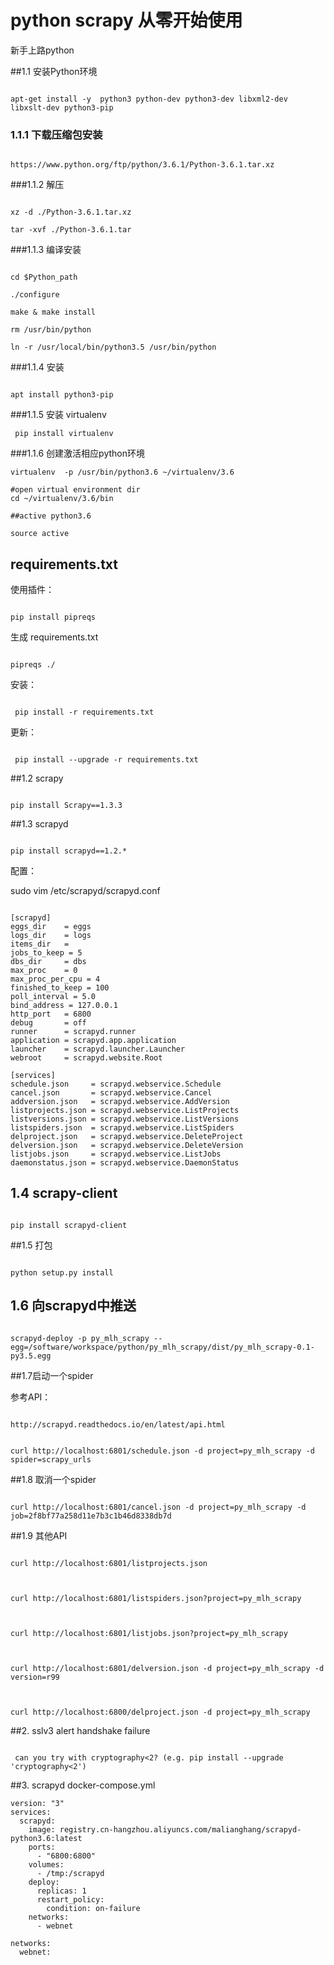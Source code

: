 # python scrapy 从零开始使用

新手上路python

##1.1 安装Python环境

```

apt-get install -y  python3 python-dev python3-dev libxml2-dev libxslt-dev python3-pip

```

### 1.1.1 下载压缩包安装

```

https://www.python.org/ftp/python/3.6.1/Python-3.6.1.tar.xz

```

###1.1.2 解压

```

xz -d ./Python-3.6.1.tar.xz

tar -xvf ./Python-3.6.1.tar

```

###1.1.3 编译安装

```

cd $Python_path

./configure

make & make install

rm /usr/bin/python

ln -r /usr/local/bin/python3.5 /usr/bin/python

```

###1.1.4 安装

```

apt install python3-pip

```

###1.1.5 安装 virtualenv

```
 pip install virtualenv
```
###1.1.6 创建激活相应python环境

```
virtualenv  -p /usr/bin/python3.6 ~/virtualenv/3.6

#open virtual environment dir
cd ~/virtualenv/3.6/bin

##active python3.6

source active

```

## requirements.txt

使用插件：

```

pip install pipreqs

```

生成 requirements.txt

```

pipreqs ./

```

安装：

```

 pip install -r requirements.txt

```

更新：

```

 pip install --upgrade -r requirements.txt

```

##1.2 scrapy

```

pip install Scrapy==1.3.3

```

##1.3 scrapyd

```

pip install scrapyd==1.2.*

```

配置：

sudo vim /etc/scrapyd/scrapyd.conf

```

[scrapyd]
eggs_dir    = eggs
logs_dir    = logs
items_dir   =
jobs_to_keep = 5
dbs_dir     = dbs
max_proc    = 0
max_proc_per_cpu = 4
finished_to_keep = 100
poll_interval = 5.0
bind_address = 127.0.0.1
http_port   = 6800
debug       = off
runner      = scrapyd.runner
application = scrapyd.app.application
launcher    = scrapyd.launcher.Launcher
webroot     = scrapyd.website.Root

[services]
schedule.json     = scrapyd.webservice.Schedule
cancel.json       = scrapyd.webservice.Cancel
addversion.json   = scrapyd.webservice.AddVersion
listprojects.json = scrapyd.webservice.ListProjects
listversions.json = scrapyd.webservice.ListVersions
listspiders.json  = scrapyd.webservice.ListSpiders
delproject.json   = scrapyd.webservice.DeleteProject
delversion.json   = scrapyd.webservice.DeleteVersion
listjobs.json     = scrapyd.webservice.ListJobs
daemonstatus.json = scrapyd.webservice.DaemonStatus
```

## 1.4 scrapy-client

```

pip install scrapyd-client

```



##1.5 打包

```

python setup.py install

```

## 1.6 向scrapyd中推送

```

scrapyd-deploy -p py_mlh_scrapy --egg=/software/workspace/python/py_mlh_scrapy/dist/py_mlh_scrapy-0.1-py3.5.egg

```

##1.7启动一个spider

参考API：

```

http://scrapyd.readthedocs.io/en/latest/api.html

```

```

curl http://localhost:6801/schedule.json -d project=py_mlh_scrapy -d spider=scrapy_urls

```

##1.8 取消一个spider

```

curl http://localhost:6801/cancel.json -d project=py_mlh_scrapy -d job=2f8bf77a258d11e7b3c1b46d8338db7d

```

##1.9 其他API

```

curl http://localhost:6801/listprojects.json



curl http://localhost:6801/listspiders.json?project=py_mlh_scrapy



curl http://localhost:6801/listjobs.json?project=py_mlh_scrapy



curl http://localhost:6801/delversion.json -d project=py_mlh_scrapy -d version=r99



curl http://localhost:6800/delproject.json -d project=py_mlh_scrapy

```

##2. sslv3 alert handshake failure

```

 can you try with cryptography<2? (e.g. pip install --upgrade 'cryptography<2')

```

##3. scrapyd docker-compose.yml
```
version: "3"
services:
  scrapyd:
    image: registry.cn-hangzhou.aliyuncs.com/malianghang/scrapyd-python3.6:latest
    ports:
      - "6800:6800"
    volumes:
      - /tmp:/scrapyd
    deploy:
      replicas: 1
      restart_policy:
        condition: on-failure
    networks:
      - webnet

networks:
  webnet:
```

